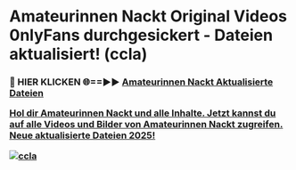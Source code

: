 # Amateurinnen Nackt Original Videos 0nlyFans durchgesickert - Dateien aktualisiert! (ccla)

<h3>🔴 HIER KLICKEN 🌐==►► <a href="https://tinyurl.com/h6vf6nb8" rel="nofollow">Amateurinnen Nackt Aktualisierte Dateien

Hol dir Amateurinnen Nackt und alle Inhalte. Jetzt kannst du auf alle Videos und Bilder von Amateurinnen Nackt zugreifen. Neue aktualisierte Dateien 2025!

[![ccla](https://i.imgur.com/sD4kR3V.gif)](https://tinyurl.com/h6vf6nb8)
